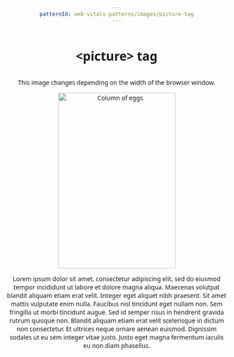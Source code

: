 ```yaml
---
patternId: web-vitals-patterns/images/picture-tag
---
```


<!DOCTYPE html>
<html lang="en">
<head>
    <meta charset="utf-8">
    <meta name="viewport" content="width=device-width, initial-scale=1">
    <title>&lt;picture&gt; tag demo</title>
    <style>
        body {
            display: grid;
            place-content: center;
            text-align: center;
            font-family: system-ui;
            padding: 2em;
        }
    </style>
</head>
<body>
    <h1>&lt;picture&gt; tag</h1>
    <p>This image changes depending on the width of the browser window.</p>
    <picture>
        <source media="(max-width: 720px)" srcset="https://web-dev.imgix.net/image/j2RDdG43oidUy6AL6LovThjeX9c2/BC3ORxdjgH3wZ0Ejx8Ct.jpg"/>
        <source media="(min-width: 721px)" srcset="https://web-dev.imgix.net/image/j2RDdG43oidUy6AL6LovThjeX9c2/bhO3chAuvC09AxtHyx7e.jpg"/>
        <img src="https://web-dev.imgix.net/image/j2RDdG43oidUy6AL6LovThjeX9c2/ypNcznPdo5v8Sg3RoQJ7.jpg" width="267" height="400" alt="Column of eggs">
    </picture>
    <p>
        Lorem ipsum dolor sit amet, consectetur adipiscing elit, sed do eiusmod tempor 
        incididunt ut labore et dolore magna aliqua. Maecenas volutpat blandit aliquam etiam 
        erat velit. Integer eget aliquet nibh praesent. Sit amet mattis vulputate enim nulla. 
        Faucibus nisl tincidunt eget nullam non. Sem fringilla ut morbi tincidunt augue. 
        Sed id semper risus in hendrerit gravida rutrum quisque non. Blandit aliquam etiam 
        erat velit scelerisque in dictum non consectetur. Et ultrices neque ornare aenean 
        euismod. Dignissim sodales ut eu sem integer vitae justo. Justo eget magna fermentum 
        iaculis eu non diam phasellus.
    </p>
</body>
